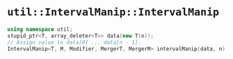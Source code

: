 # `util::IntervalManip::IntervalManip`

```C++
using namespace util;
stupid_ptr<T, array_deleter<T>> data(new T(n));
// Assign value to data[0] ... data[n - 1].
IntervalManip<T, M, Modifier, MergerT, MergerM> intervalManip(data, n);
```
